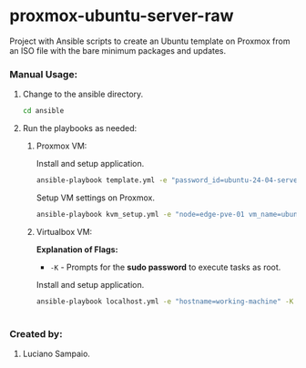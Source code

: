 # proxmox-ubuntu-server-raw
Project with Ansible scripts to create an Ubuntu template on Proxmox from an ISO file with the bare minimum packages and updates.

### Manual Usage:

1. Change to the ansible directory.
    ```bash
    cd ansible
    ```

1. Run the playbooks as needed:

    1. Proxmox VM:

        Install and setup application.
        ```bash
        ansible-playbook template.yml -e "password_id=ubuntu-24-04-server-raw"
        ```

        Setup VM settings on Proxmox.
        ```bash
        ansible-playbook kvm_setup.yml -e "node=edge-pve-01 vm_name=ubuntu-24-04-server-raw cpu_type=x86-64-v2-AES hotplug=disk,network,cpu"
        ```

    1. Virtualbox VM:

        **Explanation of Flags:**
        - `-K` - Prompts for the **sudo password** to execute tasks as root.

        Install and setup application.
        ```bash
        ansible-playbook localhost.yml -e "hostname=working-machine" -K
        ```
#
### Created by:

1. Luciano Sampaio.
